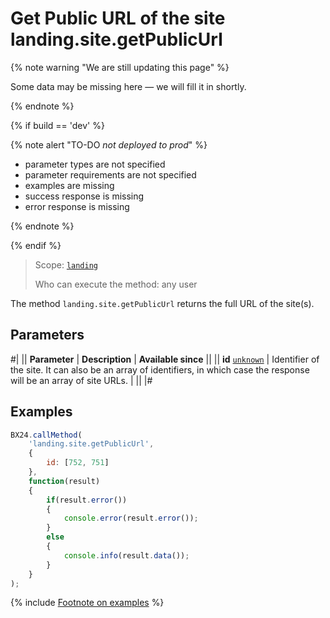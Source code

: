# Get Public URL of the site landing.site.getPublicUrl

{% note warning "We are still updating this page" %}

Some data may be missing here — we will fill it in shortly.

{% endnote %}

{% if build == 'dev' %}

{% note alert "TO-DO _not deployed to prod_" %}

- parameter types are not specified
- parameter requirements are not specified
- examples are missing
- success response is missing
- error response is missing

{% endnote %}

{% endif %}

> Scope: [`landing`](../../scopes/permissions.md)
>
> Who can execute the method: any user

The method `landing.site.getPublicUrl` returns the full URL of the site(s).

## Parameters

#|
|| **Parameter** | **Description** | **Available since** ||
|| **id**
[`unknown`](../../data-types.md) | Identifier of the site. It can also be an array of identifiers, in which case the response will be an array of site URLs. | ||
|#

## Examples

```js
BX24.callMethod(
    'landing.site.getPublicUrl',
    {
        id: [752, 751]
    },
    function(result)
    {
        if(result.error())
        {
            console.error(result.error());
        }
        else
        {
            console.info(result.data());
        }
    }
);
```

{% include [Footnote on examples](../../../_includes/examples.md) %}